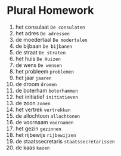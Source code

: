 # Plural Homework

1.	het consulaat `De consulaten`
2.	het adres `De adressen`
3.	de moedertaal `De modertalen`
4.	de bijbaan `De bijbanen`
5.	de straat `De straten`
6.	het huis `De Huizen`
7.	de wens `De wensen`
8.	het probleem `problemen`
9.	het jaar `jaaren`
10.	de droom `dromen`
11.	de boterham `boterhammen`
12.	het initiatief `initiatieven`
13.	de zoon `zonen`
14.	het vertrek `vertrekken`
15.	de allochtoon `allochtonen`
16.	de voornaam `voornamen`
17.	het gezin `gezinnen`
18.	het rijbewijs `rijbewijzen`
19.	de staatssecretaris `staatssecretarissen`
20.	de kaas `kazen`
